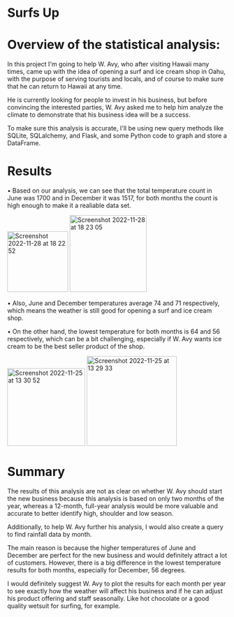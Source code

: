 # Surfs Up

#	Overview of the statistical analysis:

In this project I'm going to help W. Avy, who after visiting Hawaii many times, came up with the idea of opening a surf and ice cream shop in Oahu, with the purpose of serving tourists and locals, and of course to make sure that he can return to Hawaii at any time.

He is currently looking for people to invest in his business, but before convincing the interested parties, W. Avy asked me to help him analyze the climate to demonstrate that his business idea will be a success.

To make sure this analysis is accurate, I'll be using new query methods like SQLite, SQLalchemy, and Flask, and some Python code to graph and store a DataFrame.

# Results

• Based on our analysis, we can see that the total temperature count in June was 1700 and in December it was 1517, for both months the count is high enough to make it a realiable data set.

<img width="139" alt="Screenshot 2022-11-28 at 18 22 52" src="https://user-images.githubusercontent.com/112814924/204342008-c4fbe699-01d4-41cc-a4ec-c97aa25a4553.png"> <img width="176" alt="Screenshot 2022-11-28 at 18 23 05" src="https://user-images.githubusercontent.com/112814924/204342023-a7c657d2-7a9b-48bf-91fc-ec122183dbdc.png">

• Also, June and December temperatures average 74 and 71 respectively, which means the weather is still good for opening a surf and ice cream shop.

• On the other hand, the lowest temperature for both months is 64 and 56 respectively, which can be a bit challenging, especially if W. Avy wants ice cream to be the best seller product of the shop.

<img width="178" alt="Screenshot 2022-11-25 at 13 30 52" src="https://user-images.githubusercontent.com/112814924/204342152-fa32b72a-b359-4cc6-b6c2-d61f09e084a1.png"> <img width="206" alt="Screenshot 2022-11-25 at 13 29 33" src="https://user-images.githubusercontent.com/112814924/204342162-8a84696f-f1e6-4cf7-a0cd-9514f25f02ac.png">

# Summary

The results of this analysis are not as clear on whether W. Avy should start the new business because this analysis is based on only two months of the year, whereas a 12-month, full-year analysis would be more valuable and accurate to better identify high, shoulder and low season.

Additionally, to help W. Avy further his analysis, I would also create a query to find rainfall data by month.

The main reason is because the higher temperatures of June and December are perfect for the new business and would definitely attract a lot of customers. However, there is a big difference in the lowest temperature results for both months, especially for December, 56 degrees.

I would definitely suggest W. Avy to plot the results for each month per year to see exactly how the weather will affect his business and if he can adjust his product offering and staff seasonally. Like hot chocolate or a good quality wetsuit for surfing, for example.
